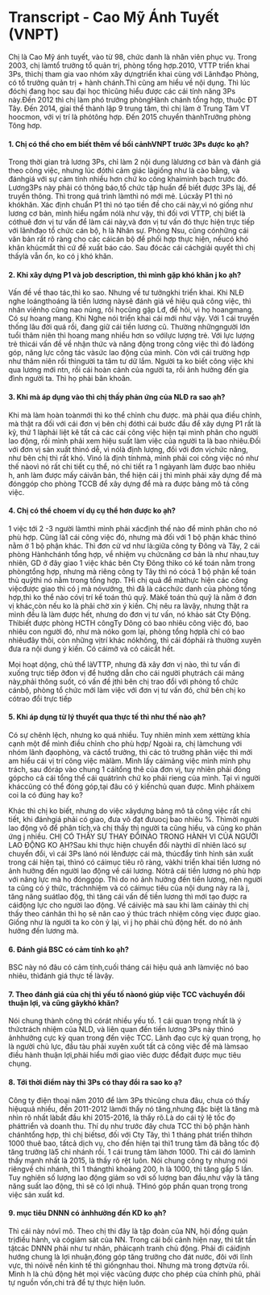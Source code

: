 # Transcript - Cao Mỹ Ánh Tuyết (VNPT)

Chị là Cao Mỹ ánh tuyết, vào từ 98, chức danh là nhân viên phục vụ. Trong 2003, chị làmtổ trưởng tổ quản trị, phòng tổng hợp.2010, VTTP triển khai 3Ps, thìchị tham gia vao nhóm xây dựngtriển khai cùng với Lãnhđạo Phòng, có tổ trưởng quản trị + hành chánh.Thì cũng am hiểu về nội dụng. Thì lúc đóchị đang học sau đại học thìcũng hiểu được các cái tính năng 3Ps này.Đến 2012 thì chị làm phó trưởng phòngHành chánh tổng hợp, thuộc ĐT Tây. Đến 2014, giai thể thành lập 9 trung tâm, thì chị làm ở Trung Tâm VT hoocmon, với vị trí là phótông hợp. Đến 2015 chuyển thànhTrưởng phòng Tông hơp.

#### 1. Chị có thể cho em biết thêm về bối cảnhVNPT trước 3Ps được ko ạh?

Trong thời gian trả lương 3Ps, chỉ làm 2 nội dung làlương cơ bản và đánh giá theo công việc, nhưng lúc đóthì cảm giác làgiống như là cào bằng, và đánhgiá với sự cảm tính nhiều hơn chứ ko công khaiminh bạch trước đó. Lương3Ps này phải có thông báo,tổ chức tập huấn để biết được 3Ps làj, để truyền thông. Thì trong quá trình làmthì nó mới mẻ. Lúcxây P1 thì nó khókhăn. Xác định chuẩn P1 thì nó tạo tiền đề cho cái này,vì nó giống như lương cơ bản, mình hiểu ngầm nólà như vậy, thì đối vơi VTTP, chị biết là cóthuê đơn vị tư vấn để làm cái này,và đơn vị tư vấn đó thực hiện trực tiếp với lãnhđạo tổ chức cán bộ, h là Nhân sự. Phòng Nsu, cũng cónhững cái văn bản rất rõ ràng cho các cáicán bộ để phối hợp thực hiện, nếucó khó khăn khúcmắt thì cứ đề xuất báo cáo. Sau đócác cái cáchgiải quyết thì chị thấylà vẫn ổn, ko có j khó khăn.

#### 2. Khi xây dựng P1 và job description, thì mình gặp khó khăn j ko ạh?

Vấn đề về thao tác,thì ko sao. Nhưng về tư tưởngkhi triển khai. Khi NLĐ nghe loángthoáng là tiền lương nàysẽ đánh giá về hiệu quả công việc, thì nhân viênhọ cũng nao núng, rồi họcũng gặp Lđ, để hỏi, vì họ hoangmang. Có sự hoang mang. Khi Nghe nói triển khai cái mới như vậy. Với 1 cái truyền thống lâu đời quá rồi, đang giữ cái tiền lương cũ. Thường nhữngngười lớn tuổi thâm niên thì hoang mang nhiều hơn so vớilực lượng trẻ. Với lực lượng trẻ thìcái vấn đề về nhận thức và năng động trong công việc thì đó làđóng góp, năng lực công tác vàsức lao động của mình. Còn với cái trường hợp như thâm niên rồi thìngười ta tâm tư dữ lắm. Người ta ko biết công việc khi qua lương mới ntn, rồi cái hoàn cảnh của người ta, rồi ảnh hưởng đến gia đình người ta. Thì họ phải băn khoăn.

#### 3. Khi mà áp dụng vào thì chị thấy phản ứng của NLĐ ra sao ạh?

Khi mà làm hoàn toànmới thì ko thể chỉnh chu được. mà phải qua điều chỉnh, mà thật ra đối với cái đơn vị bên chị đóthì cái bước đầu để xây dựng P1 rất là kỹ, thứ 1 làphải liệt kê tất cả các cái công việc hiện tại mình phân cho người lao động, rồi mình phải xem hiệu suất làm việc của người ta là bao nhiêu.Đối với đơn vị sản xuất thìnó dễ, vì nólà định lượng, đối với đơn vịchức năng, như bên chị thì rất khó. Vìnó là định tínhmà, mình phải coi công việc nó như thế nàovì nó rất chi tiết cụ thể, nó chi tiết ra 1 ngàyanh làm được bao nhiêu h, anh làm được mấy cáivăn bản, thể hiện cái j thì mình phải xây dựng để mà đónggóp cho phòng TCCB để xây dựng để mà ra được bảng mô tả công việc.

#### 4. Chị có thể choem ví dụ cụ thể hơn được ko ạh?

1 việc tới 2 -3 người làmthì mình phải xácđịnh thế nào để mình phân cho nó phù hợp. Cũng là1 cái công việc đó, nhưng mà đối với 1 bộ phận khác thìnó nằm ở 1 bộ phận khác. Thì đơn cử vd như là:giữa công ty Đông và Tây, 2 cái phòng Hànhchánh tổng hợp, về nhiệm vụ chứcnăng cơ bản là như nhau,tuy nhiên, GD ở đây giao 1 việc khác bên Cty Đông thìko có kế toán nằm trong phòngtổng hợp, nhưng mà riêng công ty Tây thì nó cócả 1 bộ phận kế toán thủ quỹthì nó nằm trong tổng hợp. THì chị quả để màthực hiện các công việcđược giao thì có j mà nóvướng, thì đã là cácchức danh của phòng tổng hợp,thì ko thể nào cóvị trí kế toán thủ quỹ. Màkế toán thủ quỹ là nằm ở đơn vị khác,còn nếu ko là phải chờ xin ý kiến. Chị nêu ra làvậy, nhưng thật ra mình đều là làm được hết, nhưng do đơn vị tư vấn, nó khảo sát Cty Động. Thìbiết được phòng HCTH côngTy Dông có bao nhiêu công việc đó, bao nhiêu con người đó, như mà nóko gom lại, phòng tổng hợplà chỉ có bao nhiêuđây thôi, còn những vịtrí khác nókhông, thì cái đóphải rà thường xuyên đưa ra nội dung ý kiến. Có cáimở và có cáicắt hết. 

Mọi hoạt dộng, chủ thể làVTTP, nhưng đã xây đơn vị nào, thì tư vấn đi xuống trực tiếp ởđon vị để hướng dẫn cho cái người phụtrách cái mảng này,phải thông suốt, có vấn đề jthì bên chị trao đổi với phòng tổ chức cánbộ, phòng tổ chức mới làm việc với đơn vị tư vấn đó, chứ bên chị ko cótrao đổi trực tiếp 

#### 5. Khi áp dụng từ lý thuyết qua thực tế thì như thế nào ạh?

Có sự chênh lệch, nhưng ko quá nhiều. Tuy nhiên mình xem xéttừng khía cạnh một để mình điều chỉnh cho phù hợp/ Ngoài ra, chị làmchung với nhóm lãnh đạophòng, và cáctổ trưởng, thì các tỏ trưởng phân việc thì mới am hiểu cái vị trí công việc màlàm. Mình lấy cáimảng việc mình mình phụ trách, sau đóráp vào chung 1 cáitổng thê của đơn vị, tuy nhiên phải đóng gópcho cả cái tổng thể cái quátrình chứ ko phải rieng của mình. Tại vì người kháccũng có thể đóng góp,tại đâu có ý kiếnchủ quan được. Mình phảixem coi la có đúng hay ko?

Khác thì chị ko biết, nhưng do việc xâydựng bảng mô tả công việc rất chi tiết, khi đánhgiá phải có giao, đưa vô đạt đưuocj bao nhiêu %. Thìmời người lao động vô để phân tích,và chị thấy thì người ta cũng hiểu, và cũng ko phản ứng j nhiều. CHỊ CÓ THẤY SỰ THAY ĐỔINÀO TRONG HÀNH VI CỦA NGƯỜI LAO ĐỘNG  KO ẠH?Sau khi thực hiện chuyển đổi nàythì dĩ nhiên làcó sự chuyển đổi, vì cái 3Ps lànó nói lênđược cái mà, thúcđẩy tình hình sản xuất trong cái hiện tại, thìnó có cáimục tiêu rõ ràng, vàkhi triển khai tiền lương nó ảnh hưởng đến người lao động về cái lương. Nótrả cái tiền lương nó phù hợp với năng lực mà họ đónggóp. Thì do nó ảnh hưởng đến tiền lương, nên người ta cũng có ý thức, tráchnhiệm và có cáimục tiêu của nội dung này ra là j, tăng năng suátlao độg, thì tăng cái vấn đề tiền lương thì mới tạo được ra  cáiđộng lực cho người lao động. Về cáiviệc mà sau khi làm cáinày thì chị thấy theo cánhân thì họ sẽ nân cao ý thúc trách nhiệm công viẹc được giao. Giống như là người ta ko còn ỷ lại, vì j họ phải chủ động hết. do nó ảnh hưởng đến lương mà. 

#### 6. Đánh giá BSC có cảm tính ko ạh?

BSC này nó đâu có cảm tính,cuối tháng cái hiệu quả anh làmviệc nó bao nhiêu, thìđánh giá thực tế làvậy. 

#### 7. Theo đánh giá của chị thì yếu tố nàonó giúp việc TCC vàchuyển đổi thuận lợi, và cũng gâykhó khăn?

Nói chung thành công thì córát nhiều yếu tố. 1 cái quan trọng nhất là ý thứctrách nhiệm của NLD, và liên quan đến tiền lương 3Ps này thìnó ảnhhưởng cực kỳ quan trong đến việc TCC. Lãnh đạo cực kỳ quan trọng, họ là người chủ lực, đầu tàu phải xuyên xuốt tất cả công việc để mà làmsao điều hành thuận lợi,phải hiểu mới giao viêc được đểđạit được mục tiêu chụng.

#### 8. Tới thời điểm này thì 3Ps có thay đổi ra sao ko ạ?

Công ty điện thoại năm 2010 để làm 3Ps thìcũng chưa đâu, chưa có thấy hiệuquả nhiều, đến 2011-2012 làmới thấy nó tăng,nhưng đặc biệt là tăng mà nhìn rõ nhất làbắt đầu khi 2015-2016, là thấy rõ.Là do cái tỷ lệ tốc đọ pháttriển và doanh thu. Thí dụ như trước đây chưa TCC thì bộ phận hành chánhtổng hợp, thì chị biếtsơ, đối với Cty Tây, thì 1 tháng phát triển thìhơn 1000 thuê bao, tấtcả dịch vụ, cho đến hiện tại thì1 trung tâm đã bằng tốc độ tăng trưởng là5 chi nhánh rồi. 1 cái trung tâm làhơn 1000. Thì cái đó làmình thấy mạnh nhất là 2015, là thấy rõ rệt luôn. Nói chung công ty nhưng nói riêngvề chi nhánh, thì 1 thángthì khoảng 200, h là 1000, thì tăng gấp 5 lần. Tuy nghiên số lượng lao động giảm so với số lượng ban đầu,như vậy là tăng năng suất lao động, thì sẽ có lợi nhuậ. THìnó góp phần quan trọng trong việc sản xuất kd.

#### 9. mục tiêu DNNN có ảnhhưởng đến KD ko ạh?

Thì cái này nóvĩ mô. Theo chị thi đây là tập đoàn của NN, hội đồng quản trịđiều hành, và cógiám sát của NN. Trong cái bối cảnh hiện nay, thì tất tần tậtcác DNNN phải như tư nhân, phảicạnh tranh chủ động. Phải đi cáiđịnh hướng chung là lợi nhuận,đóng góp tăng trưởng cho đát nước, đôi với lĩnh vực, thì nóivề nền kinh tế thì giốngnhau thoi. Nhưng mà trong đợtvừa rồi. Mình h là chủ động hêt mọi việc vàcũng được cho phép của chính phủ, phải tự nguồn vốn,chi trả để tự thực hiện luôn.

 